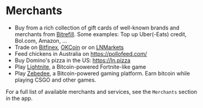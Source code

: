# Merchants

- Buy from a rich collection of gift cards of well-known brands and merchants from [Bitrefill](https://www.bitrefill.com/buy).
  Some examples: Top up Uber(-Eats) credit, Bol.com, Amazon, ...
- Trade on [Bitfinex](https://bitfinex.com), [OKCoin](https://okcoin.com) or on [LNMarkets](https://lnmarkets.com)
- Feed chickens in Australia on https://pollofeed.com/
- Buy Domino's pizza in the US: https://ln.pizza
- Play [Lightnite](https://lightnite.io/), a Bitcoin-powered Fortnite-like game
- Play [Zebedee](https://zebedee.io/), a Bitcoin-powered gaming platform. Earn bitcoin while playing CSGO and other games.

For a full list of available merchants and services, see the `Merchants` section in the app.